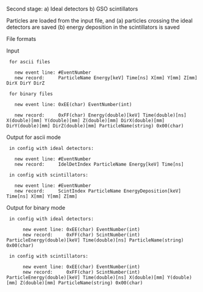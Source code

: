 Second stage: 
a) Ideal detectors
b) GSO scintillators

Particles are loaded from the input file, and 
(a) particles crossing the ideal detectors are saved
(b) energy deposition in the scintillators is saved

File formats

   Input
   
     for ascii files
     
       new event line: #EventNumber
       new record:     ParticleName Energy[keV] Time[ns] X[mm] Y[mm] Z[mm] DirX DirY DirZ
       
     for binary files
     
       new event line: 0xEE(char) EventNumber(int)
       
       new record:     0xFF(char) Energy(double)[keV] Time(double)[ns] X(double)[mm] Y(double)[mm] Z(double)[mm] DirX(double)[mm] DirY(double)[mm] DirZ(double)[mm] ParticleName(string) 0x00(char)

   Output for ascii mode
   
     in config with ideal detectors:
     
       new event line: #EventNumber
       new record:     IdelDetIndex ParticleName Energy[keV] Time[ns]
       
     in config with scintillators:
     
       new event line: #EventNumber
       new record:     ScintIndex ParticleName EnergyDeposition[keV] Time[ns] X[mm] Y[mm] Z[mm]
       
   Output for binary mode
   
     in config with ideal detectors:
     
          new event line: 0xEE(char) EventNumber(int)
          new record:     0xFF(char) ScintNumber(int) ParticleEnergy(double)[keV] Time(double)[ns] ParticleName(string) 0x00(char)
          
     in config with scintillators:
     
          new event line: 0xEE(char) EventNumber(int)
          new record:     0xFF(char) ScintNumber(int) ParticleEnergy(double)[keV] Time(double)[ns] X(double)[mm] Y(double)[mm] Z(double)[mm] ParticleName(string) 0x00(char)

